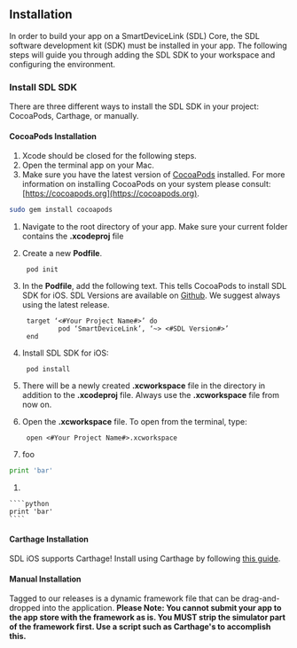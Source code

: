 ## Installation
In order to build your app on a SmartDeviceLink (SDL) Core, the SDL software development kit (SDK) must be installed in your app. The following steps will guide you through adding the SDL SDK to your workspace and configuring the environment.

### Install SDL SDK
There are three different ways to install the SDL SDK in your project: CocoaPods, Carthage, or manually.

#### CocoaPods Installation

1. Xcode should be closed for the following steps.
1. Open the terminal app on your Mac.
1. Make sure you have the latest version of [CocoaPods](https://cocoapods.org) installed. For more information on installing CocoaPods on your system please consult: [https://cocoapods.org](https://cocoapods.org).

  ````bash
sudo gem install cocoapods
  ````

1. Navigate to the root directory of your app. Make sure your current folder contains the **.xcodeproj** file
1. Create a new **Podfile**.

        pod init

1. In the **Podfile**, add the following text. This tells CocoaPods to install SDL SDK for iOS. SDL Versions are available on [Github](https://github.com/smartdevicelink/sdl_ios/releases). We suggest always using the latest release.

        target ‘<#Your Project Name#>’ do
                pod ‘SmartDeviceLink’, ‘~> <#SDL Version#>’
        end
    
1. Install SDL SDK for iOS: 

        pod install


1. There will be a newly created **.xcworkspace** file in the directory in addition to the **.xcodeproj** file. Always use the **.xcworkspace** file from now on.
1. Open the **.xcworkspace** file. To open from the  terminal, type:  

        open <#Your Project Name#>.xcworkspace

1. foo

  ````python
  print 'bar'
  ````

  1.

    ````python
    print 'bar'
    ````


#### Carthage Installation
SDL iOS supports Carthage! Install using Carthage by following [this guide](https://github.com/Carthage/Carthage#adding-frameworks-to-an-application).

#### Manual Installation
Tagged to our releases is a dynamic framework file that can be drag-and-dropped into the application. **Please Note: You cannot submit your app to the app store with the framework as is. You MUST strip the simulator part of the framework first. Use a script such as Carthage's to accomplish this.**
